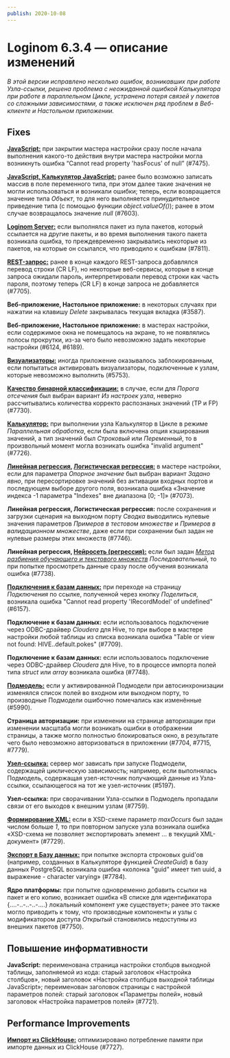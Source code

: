 ```yaml
---
publish: 2020-10-08
---
```


# Loginom 6.3.4 — описание изменений

_В этой версии исправлено несколько ошибок, возникавших при работе Узла-ссылки, решена проблема с неожиданной ошибкой Калькулятора при работе в параллельном Цикле, устранена потеря связей у пакетов со сложными зависимостями, а также исключен ряд проблем в Веб-клиенте и Настольном приложении._

## Fixes

[**JavaScript:**](https://help.loginom.ru/userguide/processors/transformation/java-script/) при закрытии мастера настройки сразу после начала выполнения какого-то действия внутри мастера настройки могла возникнуть ошибка “Cannot read property 'hasFocus' of null” (#7475).

[**JavaScript, Калькулятор JavaScript:**](https://help.loginom.ru/userguide/processors/transformation/calc/javascript.html) ранее было возможно записать массив в поле переменного типа, при этом далее такие значения не могли использоваться и возникали ошибки; теперь, если возвращается значение типа *Объект*, то для него выполняется принудительное приведение типа (с помощью функции *object.valueOf()*); ранее в этом случае возвращалось значение *null* (#7603).

[**Loginom Server:**](https://help.loginom.ru/adminguide/server/) если выполнялся пакет из пула пакетов, который ссылается на другие пакеты, и во время выполнения такого пакета возникала ошибка, то преждевременно закрывались некоторые из пакетов, на которые он ссылался, что приводило к ошибкам (#7811).

[**REST-запрос:**](https://help.loginom.ru/userguide/processors/integration/rest-request.html) ранее в конце каждого REST-запроса добавлялся перевод строки (CR LF), но некоторые веб-сервисы, которые в конце запроса ожидали пароль, интерпретировали перевод строки как часть пароля, поэтому теперь (CR LF) в конце запроса не добавляется (#7705).

**Веб-приложение, Настольное приложение:** в некоторых случаях при нажатии на клавишу *Delete* закрывалась текущая вкладка (#3587).

**Веб-приложение, Настольное приложение:** в мастерах настройки, если содержимое окна не помещалось на экране, то не появлялись полосы прокрутки, из-за чего было невозможно задать некоторые настройки (#6124, #6189).

[**Визуализаторы:**](https://help.loginom.ru/userguide/visualization/) иногда приложение оказывалось заблокированным, если попытаться активировать визуализаторы, подключенные к узлам, которые невозможно выполнить (#5753).

[**Качество бинарной классификации:**](https://help.loginom.ru/userguide/visualization/binary-classification/) в случае, если для *Порога отсечения* был выбран вариант *Из настроек узла*, неверно рассчитывались количества корректо распознаных значений (TP и FP) (#7730).

[**Калькулятор:**](https://help.loginom.ru/userguide/processors/transformation/calc/) при выполнении узла Калькулятор в Цикле в режиме *Параллельная обработка*, если была включена опция кэширования значений, а тип значений был *Строковый* или *Переменный*, то в произвольный момент могла возникать ошибка "invalid argument" (#7726).

**[Линейная регрессия](https://help.loginom.ru/userguide/processors/datamining/linear-regression/), [Логистическая регрессия:](https://help.loginom.ru/userguide/processors/datamining/logistic-regression/)** в мастере настройки, если для параметра *Опорное значение* был выбран вариант *Задано явно*, при пересортировке значений без активации входных портов и последующем выборе другого поля, возникала ошибка «Значение индекса -1 параметра "Indexes" вне диапазона [0; -1]» (#7073).

**Линейная регрессия, Логистическая регрессия:** после сохранения и загрузки сценария на выходном порту *Сводка* выводились нулевые значения параметров *Примеров в тестовом множестве* и *Примеров в валидационном множестве*, даже если при сохранении был задан не нулевые размеры этих множеств (#7746).

**Линейная регрессия, [Нейросеть (регрессия):](https://help.loginom.ru/userguide/processors/datamining/neural-network-regression.html)** если был задан [*Метод разбиения обучающего и текстового множеств*](https://help.loginom.ru/userguide/processors/preprocessing/separating-to-multiplicity.html) *Последовательный*, то при попытке просмотреть данные сразу после обучения возникала ошибка (#7738).

[**Подключения к базам данных:**](https://help.loginom.ru/userguide/quick-start/database.html) при переходе на страницу *Подключения* по ссылке, полученной через кнопку *Поделиться*, возникала ошибка "Cannot read property 'IRecordModel' of undefined" (#6157).

**Подключение к базам данных:** если использовалось подключение через ODBC-драйвер *Cloudera* для Hive, то при выборе в мастере настройки любой таблицы из списка возникала ошибка "Table or view not found: HIVE..default.pokes" (#7709).

**Подключение к базам данных:** если использовалось подключение через ODBC-драйвер *Cloudera* для Hive, то в процессе импорта полей типа *struct* или *array* возникала ошибка (#7748).

[**Подмодель:**](https://help.loginom.ru/userguide/processors/control/submodel.html) если у активированной Подмодели при автосинхронизации изменялся список полей во входном или выходном порту, то производные Подмодели ошибочно помечались как изменённые (#5990).

**Страница авторизации:** при изменении на странице авторизации при изменении масштаба могли возникать ошибки в отображении страницы, а также могло полностью блокироваться окно, в результате чего было невозможно авторизоваться в приложении (#7704, #7715, #7779).

[**Узел-ссылка:**](https://help.loginom.ru/userguide/processors/control/unit-link.html) сервер мог зависать при запуске Подмодели, содержащей циклическую зависимость; например, если выполнялась Подмодель, содержащая узел-источник получающий данные из Узла-ссылки, ссылающегося на тот же узел-источник (#5197).

**Узел-ссылка:** при сворачивании Узла-ссылки в Подмодель пропадали связи от его выходов к внешним узлам (#7759).

[**Формирование XML:**](https://help.loginom.ru/userguide/processors/integration/formation-xml.html) если в XSD-схеме параметр *maxOccurs* был задан числом больше *1*, то при повторном запуске узла возникала ошибка «XSD-схема не позволяет экспортировать элемент ... в текущий XML-документ» (#7729).

[**Экспорт в Базу данных:**](https://help.loginom.ru/userguide/integration/export/database.html) при попытке экспорта строковых guid'ов (например, созданных в Калькуляторе функцией *CreateGuid*) в базу данных PostgreSQL возникала ошибка «колонка "guid" имеет тип uuid, а выражение - character varying» (#7784).

**Ядро платформы:** при попытке одновременно добавить ссылки на пакет и его копию, возникает ошибка «В списке для идентификатора {....-..-..-..-....} локальный компонент уже существует»; ранее это также могло приводить к тому, что производные компоненты и узлы с модификатором доступа *Открытый* становились недоступны из внешних пакетов (#7750).

## Повышение информативности

**JavaScript:** переименована страница настройки столбцов выходной таблицы, заполняемой из кода: старый заголовок «Настройка столбцов», новый заголовок «Настройка столбцов выходной таблицы JavaScript»; переименован заголовок страницы с настройкой параметров полей: старый заголовок «Параметры полей», новый заголовок «Настройка параметров полей» (#7721).

## Performance Improvements

[**Импорт из ClickHouse:**](https://help.loginom.ru/userguide/integration/connections/list/clickhouse.html) оптимизировано потребление памяти при импорте данных из ClickHouse (#7727).